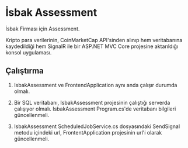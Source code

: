 # İsbak Assessment

İsbak Firması için Assessment. 

Kripto para verilerinin, CoinMarketCap API'sinden alınıp hem veritabanına kaydedildiği hem SignalR ile bir ASP.NET MVC Core projesine aktarıldığı konsol uygulaması. 

## Çalıştırma

1. IsbakAssessment ve FrontendApplication aynı anda çalışır durumda olmalı.

2. Bir SQL veritabanı, IsbakAssessment projesinin çalıştığı serverda çalışıyor olmalı. IsbakAssessment Program.cs'de veritabanı bilgileri güncellenmeli.

3. IsbakAssessment ScheduledJobService.cs dosyasındaki SendSignal metodu içindeki url, FrontentApplication projesinin url'i olarak güncellenmeli.